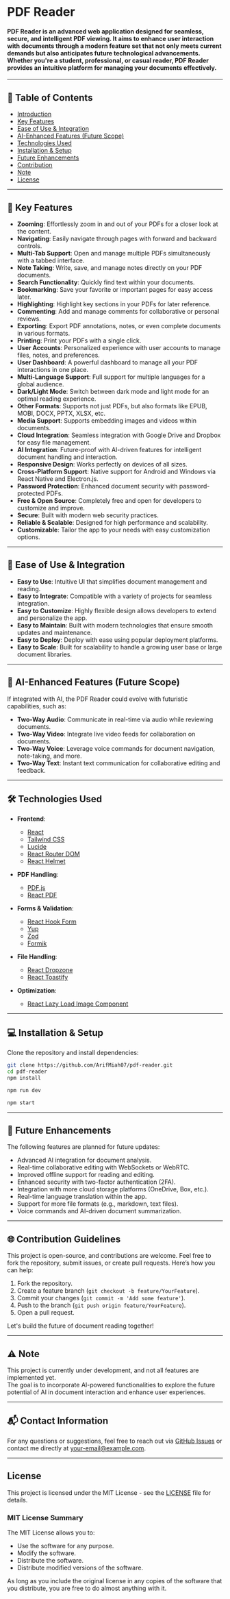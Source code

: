 # PDF Reader

#### PDF Reader is an advanced web application designed for seamless, secure, and intelligent PDF viewing. It aims to enhance user interaction with documents through a modern feature set that not only meets current demands but also anticipates future technological advancements. Whether you're a student, professional, or casual reader, PDF Reader provides an intuitive platform for managing your documents effectively.

---

## 📖 Table of Contents
- [Introduction](#pdf-reader)
- [Key Features](#-key-features)
- [Ease of Use & Integration](#-ease-of-use--integration)
- [AI-Enhanced Features (Future Scope)](#-ai-enhanced-features-future-scope)
- [Technologies Used](#-technologies-used)
- [Installation & Setup](#-installation--setup)
- [Future Enhancements](#-future-enhancements)
- [Contribution](#-contribution)
- [Note](#-note)
- [License](#license)

---

## 🌟 Key Features

- **Zooming**: Effortlessly zoom in and out of your PDFs for a closer look at the content.
- **Navigating**: Easily navigate through pages with forward and backward controls.
- **Multi-Tab Support**: Open and manage multiple PDFs simultaneously with a tabbed interface.
- **Note Taking**: Write, save, and manage notes directly on your PDF documents.
- **Search Functionality**: Quickly find text within your documents.
- **Bookmarking**: Save your favorite or important pages for easy access later.
- **Highlighting**: Highlight key sections in your PDFs for later reference.
- **Commenting**: Add and manage comments for collaborative or personal reviews.
- **Exporting**: Export PDF annotations, notes, or even complete documents in various formats.
- **Printing**: Print your PDFs with a single click.
- **User Accounts**: Personalized experience with user accounts to manage files, notes, and preferences.
- **User Dashboard**: A powerful dashboard to manage all your PDF interactions in one place.
- **Multi-Language Support**: Full support for multiple languages for a global audience.
- **Dark/Light Mode**: Switch between dark mode and light mode for an optimal reading experience.
- **Other Formats**: Supports not just PDFs, but also formats like EPUB, MOBI, DOCX, PPTX, XLSX, etc.
- **Media Support**: Supports embedding images and videos within documents.
- **Cloud Integration**: Seamless integration with Google Drive and Dropbox for easy file management.
- **AI Integration**: Future-proof with AI-driven features for intelligent document handling and interaction.
- **Responsive Design**: Works perfectly on devices of all sizes.
- **Cross-Platform Support**: Native support for Android and Windows via React Native and Electron.js.
- **Password Protection**: Enhanced document security with password-protected PDFs.
- **Free & Open Source**: Completely free and open for developers to customize and improve.
- **Secure**: Built with modern web security practices.
- **Reliable & Scalable**: Designed for high performance and scalability.
- **Customizable**: Tailor the app to your needs with easy customization options.

---

## 🔧 Ease of Use & Integration

- **Easy to Use**: Intuitive UI that simplifies document management and reading.
- **Easy to Integrate**: Compatible with a variety of projects for seamless integration.
- **Easy to Customize**: Highly flexible design allows developers to extend and personalize the app.
- **Easy to Maintain**: Built with modern technologies that ensure smooth updates and maintenance.
- **Easy to Deploy**: Deploy with ease using popular deployment platforms.
- **Easy to Scale**: Built for scalability to handle a growing user base or large document libraries.

---

## 🚀 AI-Enhanced Features (Future Scope)

If integrated with AI, the PDF Reader could evolve with futuristic capabilities, such as:

- **Two-Way Audio**: Communicate in real-time via audio while reviewing documents.
- **Two-Way Video**: Integrate live video feeds for collaboration on documents.
- **Two-Way Voice**: Leverage voice commands for document navigation, note-taking, and more.
- **Two-Way Text**: Instant text communication for collaborative editing and feedback.
  
---

## 🛠️ Technologies Used

- **Frontend**:  
  - [React](https://reactjs.org/)
  - [Tailwind CSS](https://tailwindcss.com/)
  - [Lucide](https://lucide.dev/)
  - [React Router DOM](https://reactrouter.com/)
  - [React Helmet](https://github.com/nfl/react-helmet)
  
- **PDF Handling**:  
  - [PDF.js](https://mozilla.github.io/pdf.js/)
  - [React PDF](https://react-pdf.org/)

- **Forms & Validation**:  
  - [React Hook Form](https://react-hook-form.com/)
  - [Yup](https://github.com/jquense/yup)
  - [Zod](https://zod.dev/)
  - [Formik](https://formik.org/)

- **File Handling**:  
  - [React Dropzone](https://react-dropzone.js.org/)
  - [React Toastify](https://fkhadra.github.io/react-toastify/)

- **Optimization**:  
  - [React Lazy Load Image Component](https://github.com/Aljullu/react-lazy-load-image-component)

---

## 💻 Installation & Setup

Clone the repository and install dependencies:

```bash
git clone https://github.com/ArifMiah07/pdf-reader.git
cd pdf-reader
npm install

```
```bash 
npm run dev
```

```bash
npm start
```

---

## 📅 Future Enhancements

The following features are planned for future updates:

- Advanced AI integration for document analysis.
- Real-time collaborative editing with WebSockets or WebRTC.
- Improved offline support for reading and editing.
- Enhanced security with two-factor authentication (2FA).
- Integration with more cloud storage platforms (OneDrive, Box, etc.).
- Real-time language translation within the app.
- Support for more file formats (e.g., markdown, text files).
- Voice commands and AI-driven document summarization.

---

## 🌐 Contribution Guidelines

This project is open-source, and contributions are welcome. Feel free to fork the repository, submit issues, or create pull requests. Here’s how you can help:

1. Fork the repository.
2. Create a feature branch (`git checkout -b feature/YourFeature`).
3. Commit your changes (`git commit -m 'Add some feature'`).
4. Push to the branch (`git push origin feature/YourFeature`).
5. Open a pull request.

Let's build the future of document reading together!

---

## ⚠️ Note

This project is currently under development, and not all features are implemented yet.  
The goal is to incorporate AI-powered functionalities to explore the future potential of AI in document interaction and enhance user experiences.

---

## 📬 Contact Information

For any questions or suggestions, feel free to reach out via [GitHub Issues](https://github.com/ArifMiah07/pdf-reader/issues) or contact me directly at [your-email@example.com](mailto:your-email@example.com).

---

## License

This project is licensed under the MIT License - see the [LICENSE](LICENSE) file for details.

### MIT License Summary

The MIT License allows you to:
- Use the software for any purpose.
- Modify the software.
- Distribute the software.
- Distribute modified versions of the software.

As long as you include the original license in any copies of the software that you distribute, you are free to do almost anything with it.


